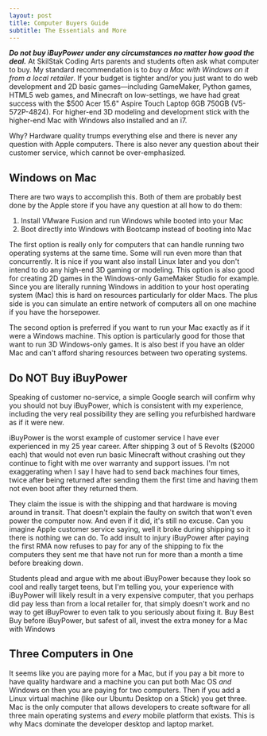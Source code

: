```yaml
---
layout: post
title: Computer Buyers Guide
subtitle: The Essentials and More
---
```


***Do not buy iBuyPower under any circumstances no matter how good the
deal.*** At SkilStak Coding Arts parents and students often ask what
computer to buy. My standard recommendation is to *buy a Mac with Windows
on it from a local retailer*. If your budget is tighter and/or you just
want to do web development and 2D basic games&mdash;including GameMaker,
Python games, HTML5 web games, and Minecraft on low-settings, we have
had great success with the $500 Acer 15.6" Aspire Touch Laptop 6GB 750GB
(V5-572P-4824). For higher-end 3D modeling and development stick with the
higher-end Mac with Windows also installed and an i7.

Why? Hardware quality trumps everything else and there is never any
question with Apple computers. There is also never any question about their
customer service, which cannot be over-emphasized.

## Windows on Mac

There are two ways to accomplish this. Both of them are probably best done
by the Apple store if you have any question at all how to do them:

1. Install VMware Fusion and run Windows while booted into your Mac
1. Boot directly into Windows with Bootcamp instead of booting into Mac

The first option is really only for computers that can handle running
two operating systems at the same time. Some will run even more
than that concurrently. It is nice if you want also install Linux
later and you don't intend to do any high-end 3D gaming or modeling.
This option is also good for creating 2D games in the Windows-only
GameMaker Studio for example.  Since you are literally running
Windows in addition to your host operating system (Mac) this is
hard on resources particularly for older Macs. The plus side is you
can simulate an entire network of computers all on one machine if
you have the horsepower.

The second option is preferred if you want to run your Mac exactly
as if it were a Windows machine. This option is particularly good
for those that want to run 3D Windows-only games. It is also best
if you have an older Mac and can't afford sharing resources between
two operating systems.

## Do NOT Buy iBuyPower

Speaking of customer no-service, a simple Google search will confirm why
you should not buy iBuyPower, which is consistent with my experience,
including the very real possibility they are selling you refurbished
hardware as if it were new.

iBuyPower is the worst example of customer service I have ever experienced
in my 25 year career. After shipping 3 out of 5 Revolts ($2000 each)
that would not even run basic Minecraft without crashing out they
continue to fight with me over warranty and support issues. I'm not
exaggerating when I say I have had to send back machines four times,
twice after being returned after sending them the first time and having
them not even boot after they returned them.

They claim the issue is with the shipping and that hardware is moving
around in transit. That doesn't explain the faulty on switch that won't
even power the computer now. And even if it did, it's still no excuse. Can
you imagine Apple customer service saying, well it broke during shipping
so it there is nothing we can do. To add insult to injury iBuyPower after
paying the first RMA now refuses to pay for any of the shipping to fix
the computers they sent me that have not run for more than a month a
time before breaking down.

Students plead and argue with me about iBuyPower because they look
so cool and really target teens, but I'm telling you, your experience
with iBuyPower will likely result in a very expensive computer, that
you perhaps did pay less than from a local retailer for, that simply
doesn't work and no way to get iBuyPower to even talk to you seriously
about fixing it. Buy Best Buy before iBuyPower, but safest of all, invest
the extra money for a Mac with Windows

## Three Computers in One

It seems like you are paying more for a Mac, but if you pay a bit more
to have quality hardware and a machine you can put both Mac OS *and*
Windows on then you are paying for two computers. Then if you add a Linux
virtual machine (like our Ubuntu Desktop on a Stick) you get three.
Mac is the only computer that allows developers to create software
for all three main operating systems and *every* mobile platform that
exists. This is why Macs dominate the developer desktop and laptop market.
